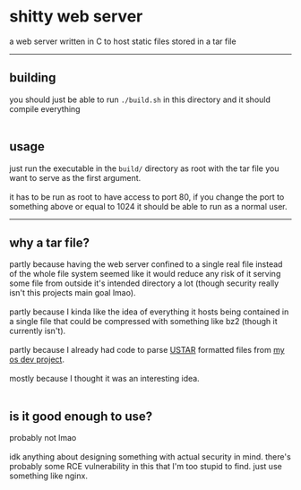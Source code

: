 # shitty web server
a web server written in C to host static files stored in a tar file<br>
<hr>

## building
you should just be able to run `./build.sh` in this directory and it should compile everything<br>
<br>

## usage
just run the executable in the `build/` directory as root with the tar file you want to serve as the first argument.<br><br>
it has to be run as root to have access to port 80, if you change the port to something above or equal to 1024 it should be able to run as a normal user.<br>
<hr>

## why a tar file?
partly because having the web server confined to a single real file instead of the whole file system seemed like it would reduce any risk of it serving some file from outside it's intended directory a lot (though security really isn't this projects main goal lmao).<br><br>
partly because I kinda like the idea of everything it hosts being contained in a single file that could be compressed with something like bz2 (though it currently isn't).<br><br>
partly because I already had code to parse [USTAR](https://wiki.osdev.org/USTAR) formatted files from [my os dev project](https://github.com/kittrz9/os-dev-thing).<br><br>
mostly because I thought it was an interesting idea.<br><br>

## is it good enough to use?
probably not lmao<br><br>
idk anything about designing something with actual security in mind. there's probably some RCE vulnerability in this that I'm too stupid to find. just use something like nginx.<br>
